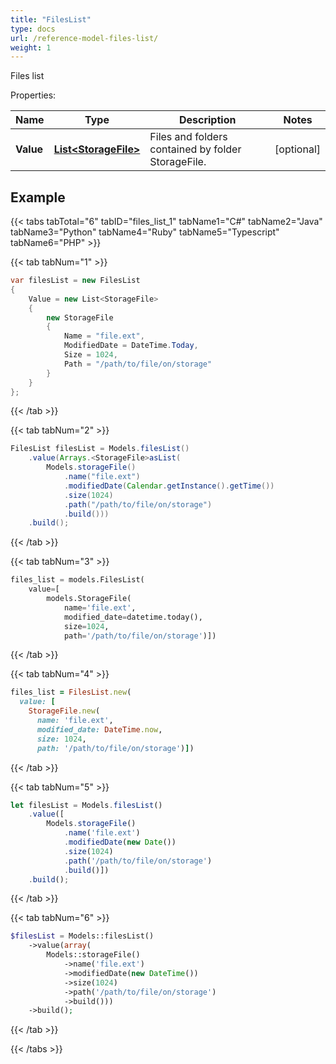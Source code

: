 ```yaml
---
title: "FilesList"
type: docs
url: /reference-model-files-list/
weight: 1
---
```

Files list

Properties:

Name | Type | Description | Notes
---- | ---- | ----------- | -----
**Value** | [**List&lt;StorageFile&gt;**](/email/reference-model-storage-file/) | Files and folders contained by folder StorageFile. | [optional] 


## Example

{{< tabs tabTotal="6" tabID="files_list_1" tabName1="C#" tabName2="Java" tabName3="Python" tabName4="Ruby" tabName5="Typescript" tabName6="PHP" >}}

{{< tab tabNum="1" >}}

```csharp
var filesList = new FilesList
{
    Value = new List<StorageFile>
    {
        new StorageFile
        {
            Name = "file.ext",
            ModifiedDate = DateTime.Today,
            Size = 1024,
            Path = "/path/to/file/on/storage"
        }
    }
};
```

{{< /tab >}}

{{< tab tabNum="2" >}}

```java
FilesList filesList = Models.filesList()
    .value(Arrays.<StorageFile>asList(
        Models.storageFile()
            .name("file.ext")
            .modifiedDate(Calendar.getInstance().getTime())
            .size(1024)
            .path("/path/to/file/on/storage")
            .build()))
    .build();
```

{{< /tab >}}

{{< tab tabNum="3" >}}

```python
files_list = models.FilesList(
    value=[
        models.StorageFile(
            name='file.ext',
            modified_date=datetime.today(),
            size=1024,
            path='/path/to/file/on/storage')])
```

{{< /tab >}}

{{< tab tabNum="4" >}}

```ruby
files_list = FilesList.new(
  value: [
    StorageFile.new(
      name: 'file.ext',
      modified_date: DateTime.now,
      size: 1024,
      path: '/path/to/file/on/storage')])
```

{{< /tab >}}

{{< tab tabNum="5" >}}

```typescript
let filesList = Models.filesList()
    .value([
        Models.storageFile()
            .name('file.ext')
            .modifiedDate(new Date())
            .size(1024)
            .path('/path/to/file/on/storage')
            .build()])
    .build();
```

{{< /tab >}}

{{< tab tabNum="6" >}}

```php
$filesList = Models::filesList()
    ->value(array(
        Models::storageFile()
            ->name('file.ext')
            ->modifiedDate(new DateTime())
            ->size(1024)
            ->path('/path/to/file/on/storage')
            ->build()))
    ->build();
```

{{< /tab >}}

{{< /tabs >}}

